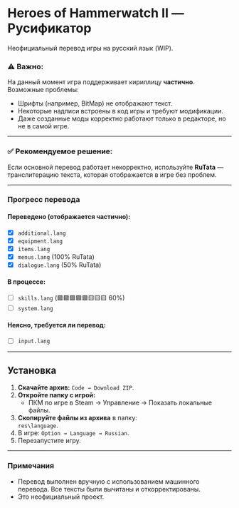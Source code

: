 # Heroes of Hammerwatch II — Русификатор

Неофициальный перевод игры на русский язык (WIP).

### ⚠️ Важно:
На данный момент игра поддерживает кириллицу **частично**. Возможные проблемы:
- Шрифты (например, BitMap) не отображают текст.
- Некоторые надписи встроены в код игры и требуют модификации.
- Даже созданные моды корректно работают только в редакторе, но не в самой игре.

---

### ✅ Рекомендуемое решение:
Если основной перевод работает некорректно, используйте **RuTata** — транслитерацию текста, которая отображается в игре без проблем.

---

### Прогресс перевода

#### Переведено (отображается частично):
- [X] `additional.lang`
- [X] `equipment.lang`
- [X] `items.lang`
- [X] `menus.lang` (100% RuTata)
- [X] `dialogue.lang` (50% RuTata)

#### В процессе:
- [ ] `skills.lang` (🟩🟩🟩🟩🟩🟨🟨🟨 60%)
- [ ] `system.lang`

#### Неясно, требуется ли перевод:
- [ ] `input.lang`

---

## Установка

1. **Скачайте архив:** `Code → Download ZIP`.  
2. **Откройте папку с игрой:**  
   - ПКМ по игре в Steam → Управление → Показать локальные файлы.  
3. **Скопируйте файлы из архива** в папку:  
   `res\language`.  
4. В игре: `Option → Language → Russian`.  
5. Перезапустите игру.

---

### Примечания
- Перевод выполнен вручную с использованием машинного перевода. Все тексты были вычитаны и откорректированы.  
- Это неофициальный проект.
